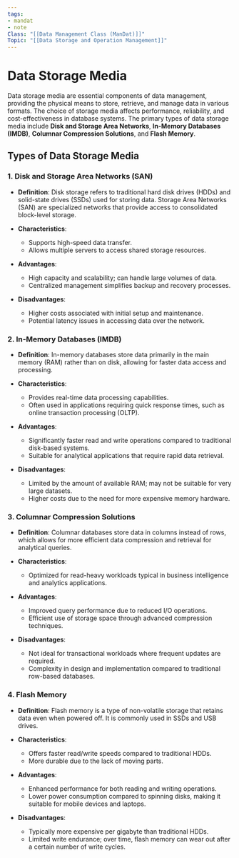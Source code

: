 ```yaml
---
tags:
- mandat
- note
Class: "[[Data Management Class (ManDat)]]"
Topic: "[[Data Storage and Operation Management]]"
---
```


# Data Storage Media

Data storage media are essential components of data management, providing the physical means to store, retrieve, and manage data in various formats. The choice of storage media affects performance, reliability, and cost-effectiveness in database systems. The primary types of data storage media include **Disk and Storage Area Networks**, **In-Memory Databases (IMDB)**, **Columnar Compression Solutions**, and **Flash Memory**.

## Types of Data Storage Media

### 1. Disk and Storage Area Networks (SAN)

- **Definition**: Disk storage refers to traditional hard disk drives (HDDs) and solid-state drives (SSDs) used for storing data. Storage Area Networks (SAN) are specialized networks that provide access to consolidated block-level storage.

- **Characteristics**:
  - Supports high-speed data transfer.
  - Allows multiple servers to access shared storage resources.

- **Advantages**:
  - High capacity and scalability; can handle large volumes of data.
  - Centralized management simplifies backup and recovery processes.

- **Disadvantages**:
  - Higher costs associated with initial setup and maintenance.
  - Potential latency issues in accessing data over the network.

### 2. In-Memory Databases (IMDB)

- **Definition**: In-memory databases store data primarily in the main memory (RAM) rather than on disk, allowing for faster data access and processing.

- **Characteristics**:
  - Provides real-time data processing capabilities.
  - Often used in applications requiring quick response times, such as online transaction processing (OLTP).

- **Advantages**:
  - Significantly faster read and write operations compared to traditional disk-based systems.
  - Suitable for analytical applications that require rapid data retrieval.

- **Disadvantages**:
  - Limited by the amount of available RAM; may not be suitable for very large datasets.
  - Higher costs due to the need for more expensive memory hardware.

### 3. Columnar Compression Solutions

- **Definition**: Columnar databases store data in columns instead of rows, which allows for more efficient data compression and retrieval for analytical queries.

- **Characteristics**:
  - Optimized for read-heavy workloads typical in business intelligence and analytics applications.
  
- **Advantages**:
  - Improved query performance due to reduced I/O operations.
  - Efficient use of storage space through advanced compression techniques.

- **Disadvantages**:
  - Not ideal for transactional workloads where frequent updates are required.
  - Complexity in design and implementation compared to traditional row-based databases.

### 4. Flash Memory

- **Definition**: Flash memory is a type of non-volatile storage that retains data even when powered off. It is commonly used in SSDs and USB drives.

- **Characteristics**:
  - Offers faster read/write speeds compared to traditional HDDs.
  - More durable due to the lack of moving parts.

- **Advantages**:
  - Enhanced performance for both reading and writing operations.
  - Lower power consumption compared to spinning disks, making it suitable for mobile devices and laptops.

- **Disadvantages**:
  - Typically more expensive per gigabyte than traditional HDDs.
  - Limited write endurance; over time, flash memory can wear out after a certain number of write cycles.

